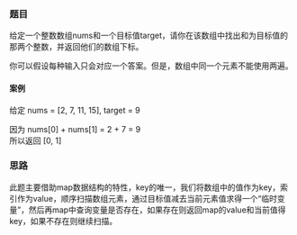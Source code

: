 ### 题目

给定一个整数数组nums和一个目标值target，请你在该数组中找出和为目标值的那两个整数，并返回他们的数组下标。

你可以假设每种输入只会对应一个答案。但是，数组中同一个元素不能使用两遍。

#### 案例

给定 nums = [2, 7, 11, 15], target = 9  

因为 nums[0] + nums[1] = 2 + 7 = 9  
所以返回 [0, 1]

### 思路

此题主要借助map数据结构的特性，key的唯一，我们将数组中的值作为key，索引作为value，顺序扫描数组元素，通过目标值减去当前元素值求得一个“临时变量”，然后再map中查询变量是否存在，如果存在则返回map的value和当前值得key，如果不存在则继续扫描。
